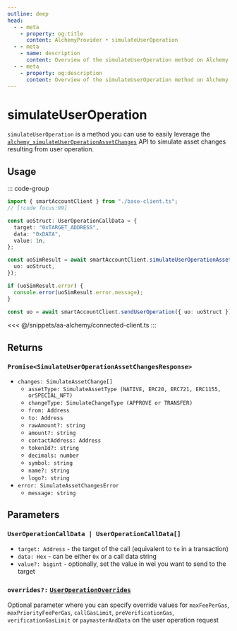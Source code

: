 ```yaml
---
outline: deep
head:
  - - meta
    - property: og:title
      content: AlchemyProvider • simulateUserOperation
  - - meta
    - name: description
      content: Overview of the simulateUserOperation method on Alchemy Smart Account Client in aa-alchemy
  - - meta
    - property: og:description
      content: Overview of the simulateUserOperation method on Alchemy Smart Account Client in aa-alchemy
---
```


# simulateUserOperation

`simulateUserOperation` is a method you can use to easily leverage the [`alchemy_simulateUserOperationAssetChanges`](https://docs.alchemy.com/reference/alchemy-simulateuseroperationassetchanges/?a=ak-docs) API to simulate asset changes resulting from user operation.

## Usage

::: code-group

```ts [example.ts]
import { smartAccountClient } from "./base-client.ts";
// [!code focus:99]

const uoStruct: UserOperationCallData = {
  target: "0xTARGET_ADDRESS",
  data: "0xDATA",
  value: 1n,
};

const uoSimResult = await smartAccountClient.simulateUserOperationAssetChanges({
  uo: uoStruct,
});

if (uoSimResult.error) {
  console.error(uoSimResult.error.message);
}

const uo = await smartAccountClient.sendUserOperation({ uo: uoStruct });
```

<<< @/snippets/aa-alchemy/connected-client.ts
:::

## Returns

### `Promise<SimulateUserOperationAssetChangesResponse>`

- `changes: SimulateAssetChange[]`
  - `assetType: SimulateAssetType (NATIVE, ERC20, ERC721, ERC1155,  orSPECIAL_NFT)`
  - `changeType: SimulateChangeType (APPROVE or TRANSFER)`
  - `from: Address`
  - `to: Address`
  - `rawAmount?: string`
  - `amount?: string`
  - `contactAddress: Address`
  - `tokenId?: string`
  - `decimals: number`
  - `symbol: string`
  - `name?: string`
  - `logo?: string`
- `error: SimulateAssetChangesError`
  - `message: string`

## Parameters

### `UserOperationCallData | UserOperationCallData[]`

- `target: Address` - the target of the call (equivalent to `to` in a transaction)
- `data: Hex` - can be either `0x` or a call data string
- `value?: bigint` - optionally, set the value in wei you want to send to the target

### `overrides?:` [`UserOperationOverrides`](/packages/aa-core/smart-account-client/types/userOperationOverrides.md)

Optional parameter where you can specify override values for `maxFeePerGas`, `maxPriorityFeePerGas`, `callGasLimit`, `preVerificationGas`, `verificationGasLimit` or `paymasterAndData` on the user operation request
